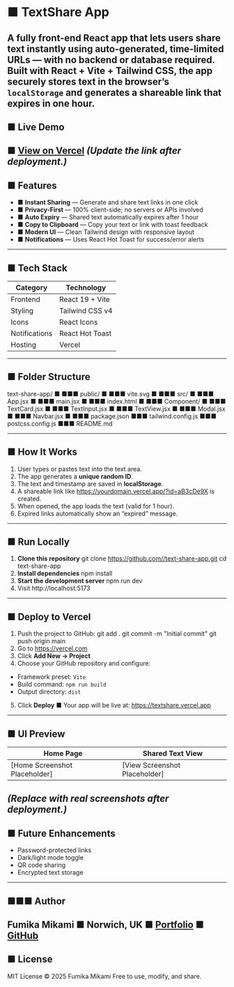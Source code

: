 # ■ TextShare App
A **fully front-end React app** that lets users **share text instantly** using auto-generated, time-limited URLs —
with **no backend or database** required.
Built with **React + Vite + Tailwind CSS**, the app securely stores text in the browser’s `localStorage` and
generates a shareable link that expires in one hour.
---
## ■ Live Demo
■ [View on Vercel](https://your-textshare-app.vercel.app)
*(Update the link after deployment.)*
---
## ■ Features
- ■ **Instant Sharing** — Generate and share text links in one click
- ■ **Privacy-First** — 100% client-side; no servers or APIs involved
- ■ **Auto Expiry** — Shared text automatically expires after 1 hour
- ■ **Copy to Clipboard** — Copy your text or link with toast feedback
- ■ **Modern UI** — Clean Tailwind design with responsive layout
- ■ **Notifications** — Uses React Hot Toast for success/error alerts
---
## ■ Tech Stack
| Category | Technology |
|-----------|-------------|
| Frontend | React 19 + Vite |
| Styling | Tailwind CSS v4 |
| Icons | React Icons |
| Notifications | React Hot Toast |
| Hosting | Vercel |

---
## ■ Folder Structure
text-share-app/
■
■■■ public/
■ ■■■ vite.svg
■
■■■ src/
■ ■■■ App.jsx
■ ■■■ main.jsx
■ ■■■ index.html
■ ■■■ Component/
■ ■■■ TextCard.jsx
■ ■■■ TextInput.jsx
■ ■■■ TextView.jsx
■ ■■■ Modal.jsx
■ ■■■ Navbar.jsx
■
■■■ package.json
■■■ tailwind.config.js
■■■ postcss.config.js
■■■ README.md

---
## ■ How It Works
1. User types or pastes text into the text area.
2. The app generates a **unique random ID**.
3. The text and timestamp are saved in **localStorage**.
4. A shareable link like
https://yourdomain.vercel.app/?id=aB3cDe9X
is created.
5. When opened, the app loads the text (valid for 1 hour).
6. Expired links automatically show an “expired” message.
---
## ■ Run Locally
1. **Clone this repository**
git clone https://github.com//text-share-app.git
cd text-share-app
2. **Install dependencies**
npm install
3. **Start the development server**
npm run dev
4. Visit http://localhost:5173
---
## ■ Deploy to Vercel
1. Push the project to GitHub:
git add .
git commit -m "Initial commit"
git push origin main
2. Go to https://vercel.com
3. Click **Add New → Project**
4. Choose your GitHub repository and configure:
- Framework preset: `Vite`
- Build command: `npm run build`
- Output directory: `dist`
5. Click **Deploy** ■
Your app will be live at:
https://textshare.vercel.app


---
## ■ UI Preview
| Home Page | Shared Text View |
|------------|------------------|
| [Home Screenshot Placeholder] | [View Screenshot Placeholder] |
*(Replace with real screenshots after deployment.)*
---
## ■ Future Enhancements
- Password-protected links
- Dark/light mode toggle
- QR code sharing
- Encrypted text storage
---
## ■■■ Author
**Fumika Mikami**
■ Norwich, UK
■ [Portfolio](https://portfolio-fumika.netlify.app)
■ [GitHub](https://github.com/)
---
## ■ License
MIT License © 2025 Fumika Mikami
Free to use, modify, and share.
